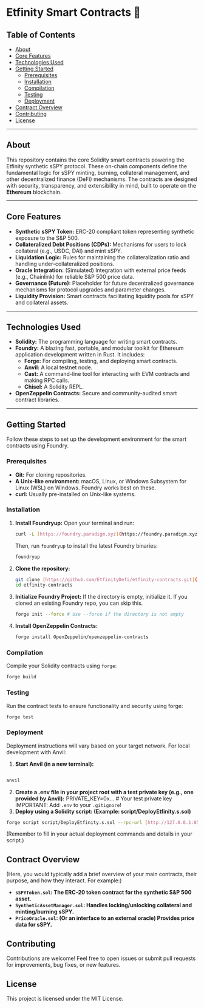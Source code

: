 # Etfinity Smart Contracts 🔗

## Table of Contents

* [About](#about)
* [Core Features](#core-features)
* [Technologies Used](#technologies-used)
* [Getting Started](#getting-started)
    * [Prerequisites](#prerequisites)
    * [Installation](#installation)
    * [Compilation](#compilation)
    * [Testing](#testing)
    * [Deployment](#deployment)
* [Contract Overview](#contract-overview)
* [Contributing](#contributing)
* [License](#license)

---

## About

This repository contains the core Solidity smart contracts powering the Etfinity synthetic sSPY protocol. These on-chain components define the fundamental logic for sSPY minting, burning, collateral management, and other decentralized finance (DeFi) mechanisms. The contracts are designed with security, transparency, and extensibility in mind, built to operate on the **Ethereum** blockchain.

---

## Core Features

* **Synthetic sSPY Token:** ERC-20 compliant token representing synthetic exposure to the S&P 500.
* **Collateralized Debt Positions (CDPs):** Mechanisms for users to lock collateral (e.g., USDC, DAI) and mint sSPY.
* **Liquidation Logic:** Rules for maintaining the collateralization ratio and handling under-collateralized positions.
* **Oracle Integration:** (Simulated) Integration with external price feeds (e.g., Chainlink) for reliable S&P 500 price data.
* **Governance (Future):** Placeholder for future decentralized governance mechanisms for protocol upgrades and parameter changes.
* **Liquidity Provision:** Smart contracts facilitating liquidity pools for sSPY and collateral assets.

---

## Technologies Used

* **Solidity:** The programming language for writing smart contracts.
* **Foundry:** A blazing fast, portable, and modular toolkit for Ethereum application development written in Rust. It includes:
    * **Forge:** For compiling, testing, and deploying smart contracts.
    * **Anvil:** A local testnet node.
    * **Cast:** A command-line tool for interacting with EVM contracts and making RPC calls.
    * **Chisel:** A Solidity REPL.
* **OpenZeppelin Contracts:** Secure and community-audited smart contract libraries.

---

## Getting Started

Follow these steps to set up the development environment for the smart contracts using Foundry.

### Prerequisites

* **Git:** For cloning repositories.
* **A Unix-like environment:** macOS, Linux, or Windows Subsystem for Linux (WSL) on Windows. Foundry works best on these.
* **curl:** Usually pre-installed on Unix-like systems.

### Installation

1.  **Install Foundryup:** Open your terminal and run:
    ```bash
    curl -L [https://foundry.paradigm.xyz](https://foundry.paradigm.xyz) | bash
    ```
    Then, run `foundryup` to install the latest Foundry binaries:
    ```bash
    foundryup
    ```

2.  **Clone the repository:**
    ```bash
    git clone [https://github.com/EtfinityDefi/etfinity-contracts.git](https://github.com/EtfinityDefi/etfinity-contracts.git)
    cd etfinity-contracts
    ```

3.  **Initialize Foundry Project:** If the directory is empty, initialize it. If you cloned an existing Foundry repo, you can skip this.
    ```bash
    forge init --force # Use --force if the directory is not empty
    ```

4.  **Install OpenZeppelin Contracts:**
    ```bash
    forge install OpenZeppelin/openzeppelin-contracts
    ```

### Compilation

Compile your Solidity contracts using `forge`:

```bash
forge build
```

### Testing
Run the contract tests to ensure functionality and security using forge:

```bash
forge test
```

### Deployment
Deployment instructions will vary based on your target network. For local development with Anvil:

1. **Start Anvil (in a new terminal):**
```bash

anvil
```
2. **Create a .env file in your project root with a test private key (e.g., one provided by Anvil):**
PRIVATE_KEY=0x... # Your test private key
IMPORTANT: Add `.env` to your `.gitignore`!
3. **Deploy using a Solidity script: (Example: script/DeployEtfinity.s.sol)**

```bash
forge script script/DeployEtfinity.s.sol --rpc-url [http://127.0.0.1:8545](http://127.0.0.1:8545) --broadcast -vvvv
```
(Remember to fill in your actual deployment commands and details in your script.)

## Contract Overview
(Here, you would typically add a brief overview of your main contracts, their purpose, and how they interact. For example:)

* **`sSPYToken.sol`: The ERC-20 token contract for the synthetic S&amp;P 500 asset.**
* **`SyntheticAssetManager.sol`: Handles locking/unlocking collateral and minting/burning sSPY.**
* **`PriceOracle.sol`: (Or an interface to an external oracle) Provides price data for sSPY.**

## Contributing
Contributions are welcome! Feel free to open issues or submit pull requests for improvements, bug fixes, or new features.

## License
This project is licensed under the MIT License.
